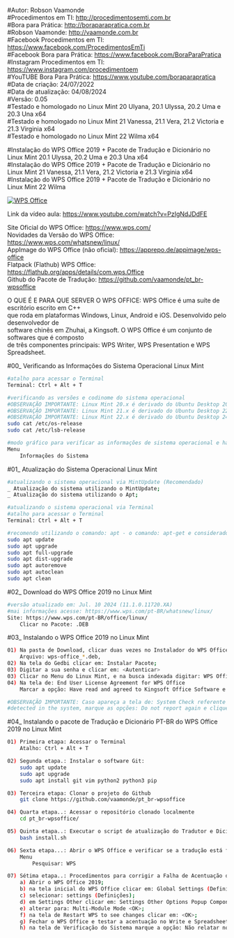 #Autor: Robson Vaamonde<br>
#Procedimentos em TI: http://procedimentosemti.com.br<br>
#Bora para Prática: http://boraparapratica.com.br<br>
#Robson Vaamonde: http://vaamonde.com.br<br>
#Facebook Procedimentos em TI: https://www.facebook.com/ProcedimentosEmTi<br>
#Facebook Bora para Prática: https://www.facebook.com/BoraParaPratica<br>
#Instagram Procedimentos em TI: https://www.instagram.com/procedimentoem<br>
#YouTUBE Bora Para Prática: https://www.youtube.com/boraparapratica<br>
#Data de criação: 24/07/2022<br>
#Data de atualização: 04/08/2024<br>
#Versão: 0.05<br>
#Testado e homologado no Linux Mint 20 Ulyana, 20.1 Ulyssa, 20.2 Uma e 20.3 Una x64<br>
#Testado e homologado no Linux Mint 21 Vanessa, 21.1 Vera, 21.2 Victoria e 21.3 Virginia x64<br>
#Testado e homologado no Linux Mint 22 Wilma x64<br>

#Instalação do WPS Office 2019 + Pacote de Tradução e Dicionário no Linux Mint 20.1 Ulyssa, 20.2 Uma e 20.3 Una x64<br>
#Instalação do WPS Office 2019 + Pacote de Tradução e Dicionário no Linux Mint 21 Vanessa, 21.1 Vera, 21.2 Victoria e 21.3 Virginia x64<br>
#Instalação do WPS Office 2019 + Pacote de Tradução e Dicionário no Linux Mint 22 Wilma<br>

[![WPS Office](http://img.youtube.com/vi/PzIgNdJDdFE/0.jpg)](https://www.youtube.com/watch?v=PzIgNdJDdFE "WPS Office")

Link da vídeo aula: https://www.youtube.com/watch?v=PzIgNdJDdFE

Site Oficial do WPS Office: https://www.wps.com/<br>
Novidades da Versão do WPS Office: https://www.wps.com/whatsnew/linux/<br>
AppImage do WPS Office (não oficial): https://apprepo.de/appimage/wps-office<br>
Flatpack (Flathub) WPS Office: https://flathub.org/apps/details/com.wps.Office<br>
Github do Pacote de Tradução: https://github.com/vaamonde/pt_br-wpsoffice

O QUE É E PARA QUE SERVER O WPS OFFICE: WPS Office é uma suíte de escritório escrito em C++<br>
que roda em plataformas Windows, Linux, Android e iOS. Desenvolvido pelo desenvolvedor de<br>
software chinês em Zhuhai, a Kingsoft. O WPS Office é um conjunto de softwares que é composto<br>
de três componentes principais: WPS Writer, WPS Presentation e WPS Spreadsheet.

#00_ Verificando as Informações do Sistema Operacional Linux Mint<br>
```bash
#atalho para acessar o Terminal
Terminal: Ctrl + Alt + T

#verificando as versões e codinome do sistema operacional
#OBSERVAÇÃO IMPORTANTE: Linux Mint 20.x é derivado do Ubuntu Desktop 20.04.x Focal Fossa
#OBSERVAÇÃO IMPORTANTE: Linux Mint 21.x é derivado do Ubuntu Desktop 22.04.x Jammy Jellyfish
#OBSERVAÇÃO IMPORTANTE: Linux Mint 22.x é derivado do Ubuntu Desktop 24.04.x Noble Numbat
sudo cat /etc/os-release
sudo cat /etc/lsb-release

#modo gráfico para verificar as informações de sistema operacional e hardware
Menu
	Informações do Sistema
```

#01_ Atualização do Sistema Operacional Linux Mint<br>
```bash
#atualizando o sistema operacional via MintUpdate (Recomendado)
_ Atualização do sistema utilizando o MintUpdate;
_ Atualização do sistema utilizando o Apt;

#atualizando o sistema operacional via Terminal
#atalho para acessar o Terminal
Terminal: Ctrl + Alt + T

#recomendo utilizando o comando: apt - o comando: apt-get e considerado obsoleto
sudo apt update
sudo apt upgrade
sudo apt full-upgrade
sudo apt dist-upgrade
sudo apt autoremove
sudo apt autoclean
sudo apt clean
```

#02_ Download do WPS Office 2019 no Linux Mint<br>
```bash
#versão atualizado em: Jul. 10 2024 (11.1.0.11720.XA) 
#mai informações acesse: https://www.wps.com/pt-BR/whatsnew/linux/
Site: https://www.wps.com/pt-BR/office/linux/
	Clicar no Pacote: .DEB
```

#03_ Instalando o WPS Office 2019 no Linux Mint<br>
```bash
01) Na pasta de Download, clicar duas vezes no Instalador do WPS Office 2019;
	Arquivo: wps-office_*.deb,
02) Na tela do Gedbi clicar em: Instalar Pacote;
03) Digitar a sua senha e clicar em: <Autenticar>
03) Clicar no Menu do Linux Mint, e na busca indexada digitar: WPS Office
04) Na tela de: End User License Agreement for WPS Office
	Marcar a opção: Have read and agreed to Kingsoft Office Software e clicar em: <I Confirm>

#OBSERVAÇÃO IMPORTANTE: Caso apareça a tela de: System Check referente a: Problems below are
#detected in the system, marque as opções: Do not report again e clique em: <Close>
```

#04_ Instalando o pacote de Tradução e Dicionário PT-BR do WPS Office 2019 no Linux Mint<br>
```bash
01) Primeira etapa: Acessar o Terminal
	Atalho: Ctrl + Alt + T

02) Segunda etapa.: Instalar o software Git:
	sudo apt update
	sudo apt upgrade
	sudo apt install git vim python2 python3 pip

03) Terceira etapa: Clonar o projeto do Github
	git clone https://github.com/vaamonde/pt_br-wpsoffice

04) Quarta etapa..: Acessar o repositório clonado localmente
	cd pt_br-wpsoffice/

05) Quinta etapa..: Executar o script de atualização do Tradutor e Dicionário
	bash install.sh

06) Sexta etapa...: Abrir o WPS Office e verificar se a tradução está funcionando
	Menu
		Pesquisar: WPS

07) Sétima etapa..: Procedimentos para corrigir a Falha de Acentuação do WPS Office
	a) Abrir o WPS Office 2019;
	b) na tela inicial do WPS Office clicar em: Global Settings (Definições Globais);
	c) selecionar: settings (Definições);
	d) em Settings Other clicar em: Settings Other Options Popup Component;
	e) alterar para: Multi-Module Mode <OK>;
	f) na tela de Restart WPS to see changes clicar em: <OK>;
	g) Fechar o WPS Office e testar a acentuação no Write e Spreadsheets;
	h) na tela de Verificação do Sistema marque a opção: Não relatar novamente e <Close>
```